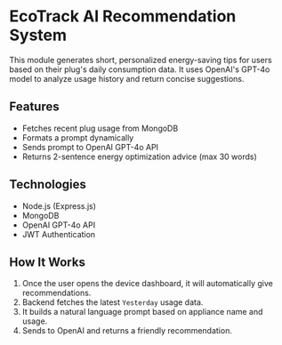 # EcoTrack AI Recommendation System

This module generates short, personalized energy-saving tips for users based on their plug's daily consumption data. It uses OpenAI's GPT-4o model to analyze usage history and return concise suggestions.

## Features

- Fetches recent plug usage from MongoDB
- Formats a prompt dynamically
- Sends prompt to OpenAI GPT-4o API
- Returns 2-sentence energy optimization advice (max 30 words)

## Technologies

- Node.js (Express.js)
- MongoDB
- OpenAI GPT-4o API
- JWT Authentication

## How It Works

1. Once the user opens the device dashboard, it will automatically give recommendations.
2. Backend fetches the latest `Yesterday` usage data.
3. It builds a natural language prompt based on appliance name and usage.
4. Sends to OpenAI and returns a friendly recommendation.
